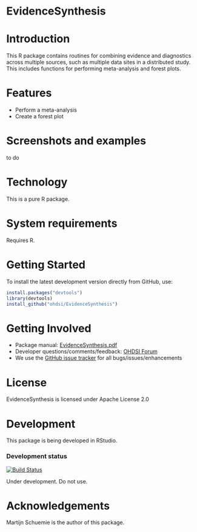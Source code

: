 EvidenceSynthesis
==================

Introduction
============

This R package contains routines for combining evidence and diagnostics across multiple 
sources, such as multiple data sites in a distributed study. This includes functions
for performing meta-analysis and forest plots.

Features
========
- Perform a meta-analysis
- Create a forest plot

Screenshots and examples
========================
to do

Technology
==========
This is a pure R package.

System requirements
===================
Requires R.

Getting Started
===============
To install the latest development version directly from GitHub, use:

```r
install.packages("devtools")
library(devtools)
install_github("ohdsi/EvidenceSynthesis")
```
  
Getting Involved
================
* Package manual: [EvidenceSynthesis.pdf](https://raw.githubusercontent.com/OHDSI/EvidenceSynthesis/master/extras/EvidenceSynthesis.pdf) 
* Developer questions/comments/feedback: <a href="http://forums.ohdsi.org/c/developers">OHDSI Forum</a>
* We use the <a href="../../issues">GitHub issue tracker</a> for all bugs/issues/enhancements
  
License
=======
EvidenceSynthesis is licensed under Apache License 2.0

Development
===========
This package is being developed in RStudio.

### Development status
[![Build Status](https://travis-ci.org/OHDSI/EvidenceSynthesis.svg?branch=master)](https://travis-ci.org/OHDSI/EvidenceSynthesis)

Under development. Do not use.

Acknowledgements
================
Martijn Schuemie is the author of this package.
